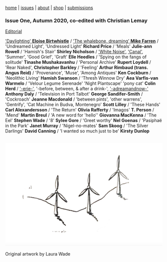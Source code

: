[home](index.md) | [issues](issues.md) | [about](about.md) | [shop](shop.md)  |  [submissions](submit.md)

### Issue One, Autumn 2020, co-edited with Christian Lemay 

[Editorial](editorial1.md)

['Daylighting' **Eloise Birtwhistle**](poems/daylighting.md) / ['The whalebone, dreaming' **Mike Farren**](poems/farren.md) / 'Undreamed Light', 'Undressed Light' **Richard Price** / 'Meals' **Julie-ann Rowell** / 'Hamish's Stair' **Shirley Nicholson** / ['White Noise'](whitenoise.md), ['Canal'](canal.md), 'Summer', 'Good Grief', 'Graft' **Elle Heedles** / 'Spying on the fangs of solitude' **Tinashe Mushakavanhu** / 'Personal Archive' **Rupert Loydell** / 'Rear Naked', **Christopher Barkley** / 'Feeling' **Arthur Rimbaud (trans. Angus Reid)** / 'Provenance', 'Muse', 'Among Antiques' **Ken Cockburn** / 'Neolithic Living' **Hamish Swanson** / 'Thresh Winnow Dry' **Aea Varfis-van Warmelo** / 'Velour Legume Serenade' 'Night Plantscape' 'pony cat' **Colin Herd** / ['-erie-'](daly1.md), '-before, between, & after a drink-', ['-adreamandnow-'](daly2.md) **Anthony Daly** / 'Television in Port Talbot' **George Sandifer-Smith** / 'Cockroach' **Jeanne Macdonald** / 'between pints', 'other warrens', 'Gentrify', 'Cat Machine in Budva, Montenegro' **Scott Lilley** / 'These Hands' **Carl Alexandersson** / 'The Return' **Olivia Rafferty** / 'Imagos' **T. Person** / 'Mend' **Martin Breul** / 'A new word for 'hello'' **Giovanna MacKenna** / 'The Eel' **Stephen Wade** / '8' **Sylee Gore** / 'Greet worthy' **Nel Goenas** / 'Pasiphaë in the Park' **Janet Murray** / 'Nigel-no-mates' **Sam Skoog** / 'The Silver Darlings' **David Canning** / 'I wanted so much just to be' **Kirsty Dunlop** 

<p align="center">
​ <img src="wg1bk.png" alt="Issue Four" width="600"/>

  Original artwork by Laura Wade
